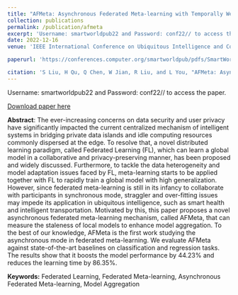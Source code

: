 ```yaml
---
title: "AFMeta: Asynchronous Federated Meta-learning with Temporally Weighted Aggregation"
collection: publications
permalink: /publication/afmeta
excerpt: 'Username: smartworldpub22 and Password: conf22// to access the paper.'
date: 2022-12-16
venue: 'IEEE International Conference on Ubiquitous Intelligence and Computing'

paperurl: 'https://conferences.computer.org/smartworldpub/pdfs/SmartWorld-UIC-ScalCom-DigitalTwin-PriComp-Metaverse2022-13GwzHPzYKO8YISV8cpSM0/465500a641/465500a641.pdf'

citation: 'S Liu, H Qu, Q Chen, W Jian, R Liu, and L You, "AFMeta: Asynchronous Federated Meta-learning with Temporally Weighted Aggregation", in IEEE International Conference on Ubiquitous Intelligence and Computing, 641-648, Dec, 2022.'
---
```

Username: smartworldpub22 and Password: conf22// to access the paper.

[Download paper here](http://nobody910.github.io/files/AFMeta.pdf)

**Abstract**: The ever-increasing concerns on data security and user privacy have significantly impacted the current centralized mechanism of intelligent systems in bridging private data islands and idle computing resources commonly dispersed at the edge. To resolve that, a novel distributed learning paradigm, called Federated Learning (FL), which can learn a global model in a collaborative and privacy-preserving manner, has been proposed and widely discussed. Furthermore, to tackle the data heterogeneity and model adaptation issues faced by FL, meta-learning starts to be applied together with FL to rapidly train a global model with high generalization. However, since federated meta-learning is still in its infancy to collaborate with participants in synchronous mode, straggler and over-fitting issues may impede its application in ubiquitous intelligence, such as smart health and intelligent transportation. Motivated by this, this paper proposes a novel asynchronous federated meta-learning mechanism, called AFMeta, that can measure the staleness of local models to enhance model aggregation. To the best of our knowledge, AFMeta is the first work studying the asynchronous mode in federated meta-learning. We evaluate AFMeta against state-of-the-art baselines on classification and regression tasks. The results show that it boosts the model performance by 44.23% and reduces the learning time by 86.35%.

**Keywords:** Federated Learning, Federated Meta-learning, Asynchronous Federated Meta-learning, Model Aggregation